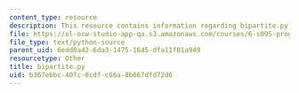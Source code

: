 ```yaml
---
content_type: resource
description: This resource contains information regarding bipartite.py.
file: https://ol-ocw-studio-app-qa.s3.amazonaws.com/courses/6-s095-programming-for-the-puzzled-january-iap-2018/b367ebbc40fc8cdfc66a8b667dfd72d6_bipartite.py
file_type: text/python-source
parent_uid: 6edd0a42-6da3-1475-1645-dfa11f01a949
resourcetype: Other
title: bipartite.py
uid: b367ebbc-40fc-8cdf-c66a-8b667dfd72d6
---
```

